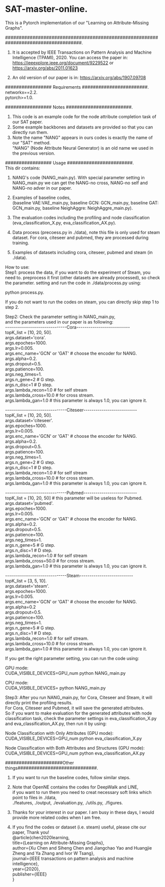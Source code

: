 # SAT-master-online. 
This is a Pytorch implementation of our "Learning on Attribute-Missing Graphs".  
 
 ####################################################################################. 
1. It is accepted by IEEE Transactions on Pattern Analysis and Machine Intelligence (TPAMI), 2020. 
You can access the paper in: https://ieeexplore.ieee.org/document/9229522 or https://arxiv.org/abs/2011.01623     

2. An old version of our paper is in: https://arxiv.org/abs/1907.09708   

################# Requirements ########################.   
networkx==2.2.   
pytorch>=1.0.   

################# Notes ########################. 
1. This code is an example code for the node attribute completion task of our SAT paper.  
2. Some example backbones and datasets are provided so that you can directly run them.  
3. Note the name "NANG" appears in ours codes is exactly the name of our "SAT" method.  
"NANG" (Node Attribute Neural Generator) is an old name we used in the previous version.  

################# Usage ########################.   
This dir contains:  
1. NANG's code (NANG_main.py). 
With special parameter setting in NANG_main.py we can get the NANG-no cross, NANG-no self and NANG-no adver in our paper. 

2. Examples of baseline codes,  
(baseline VAE:VAE_main.py, baseline GCN: GCN_main.py, baseline GAT: GCN_main.py, baseline NeighAggre: NeighAggre_main.py). 

3. The evaluation codes including the profiling and node classification (eva_classification_X.py, eva_classification_AX.py). 

4. Data process (precoess.py in ./data), note this file is only used for steam dataset. For cora, citeseer and pubmed, they 
are processed during training.  

5. Examples of datasets including cora, citeseer, pubmed and steam (in ./data). 

How to use:  
Step1: process the data, if you want to do the experiment of Steam, you need to. 
preprocess it first (other datasets are already processed), so check the parameter. 
setting and run the code in ./data/process.py using:  

python process.py. 

If you do not want to run the codes on steam, you can directly skip step 1 to step 2.  

Step2: Check the parameter setting in NANG_main.py,   
and the parameters used in our paper is as following:  
-------------------------------Cora---------------------------    
topK_list = [10, 20, 50].   
args.dataset='cora'.   
args.epoches=1000.   
args.lr=0.005.   
args.enc_name='GCN' or 'GAT' # choose the encoder for NANG.   
args.alpha=0.2.   
args.dropout=0.5.   
args.patience=100.   
args.neg_times=1.   
args.n_gene=2  # G step.   
args.n_disc=1  # D step.   
args.lambda_recon=1.0  # for self stream    
args.lambda_cross=10.0 # for cross stream.   
args.lambda_gan=1.0   # this parameter is always 1.0, you can ignore it.   

-------------------------------Citeseer---------------------------    
topK_list = [10, 20, 50].   
args.dataset='citeseer'.   
args.epoches=1000.   
args.lr=0.005.   
args.enc_name='GCN' or 'GAT' # choose the encoder for NANG.   
args.alpha=0.2.   
args.dropout=0.5.   
args.patience=100.   
args.neg_times=1.   
args.n_gene=2  # G step.   
args.n_disc=1  # D step.   
args.lambda_recon=1.0  # for self stream      
args.lambda_cross=10.0 # for cross stream.   
args.lambda_gan=1.0   # this parameter is always 1.0, you can ignore it.   

-------------------------------Pubmed---------------------------    
topK_list = [10, 20, 50] # this parameter will be useless for Pubmed.   
args.dataset='pubmed'.   
args.epoches=1000.   
args.lr=0.005.   
args.enc_name='GCN' or 'GAT' # choose the encoder for NANG.   
args.alpha=0.2.   
args.dropout=0.5.   
args.patience=100.   
args.neg_times=1.   
args.n_gene=5  # G step.   
args.n_disc=1  # D step.   
args.lambda_recon=1.0  # for self stream    
args.lambda_cross=50.0 # for cross stream.   
args.lambda_gan=1.0   # this parameter is always 1.0, you can ignore it.   

-------------------------------Steam---------------------------  
topK_list = [3, 5, 10].   
args.dataset='steam'.   
args.epoches=1000.   
args.lr=0.005.   
args.enc_name='GCN' or 'GAT' # choose the encoder for NANG.   
args.alpha=0.2    
args.dropout=0.5.   
args.patience=100.   
args.neg_times=1.   
args.n_gene=5  # G step.   
args.n_disc=1  # D step.   
args.lambda_recon=1.0  # for self stream.   
args.lambda_cross=10.0 # for cross stream.   
args.lambda_gan=1.0   # this parameter is always 1.0, you can ignore it.   

If you get the right parameter setting, you can run the code using:    

GPU mode:    
CUDA_VISIBLE_DEVICES=GPU_num python NANG_main.py    

CPU mode:    
CUDA_VISIBLE_DEVICES=<space> python NANG_main.py   

Step3: After you run NANG_main.py, for Cora, Citeseer and Steam, it will directly print the profiling results.    
For Cora, Citeseer and Pubmed, it will save the generated attributes.    
So if you want to make evaluation for the generated attributes with node classification task, check the parameter settings in 
eva_classification_X.py and eva_classification_AX.py, then run it by using:    

Node Classification with Only Attributes (GPU mode):    
CUDA_VISIBLE_DEVICES=GPU_num python eva_classification_X.py   

Node Classification with Both Attributes and Structures (GPU mode):    
CUDA_VISIBLE_DEVICES=GPU_num python eva_classification_AX.py   

#####################Other things#############################. 
1. If you want to run the baseline codes, follow similar steps.  

2. Note that OpenNE contains the codes for DeepWalk and LINE,   
if you want to run them you need to creat necessary soft links which point to files in ./data,   
./features, ./output, ./evaluation.py, ./utils.py, ./figures. 

3. Thanks for your interest in our paper. I am busy in these days, I would provide more related codes when I am free.    

4. If you find the codes or dataset (i.e. steam) useful, please cite our paper, Thank you!  
@article{chen2020learning,  
  title={Learning on Attribute-Missing Graphs},  
  author={Xu Chen and Siheng Chen and Jiangchao Yao and Huangjie Zheng and Ya Zhang and Ivor W Tsang},  
  journal={IEEE transactions on pattern analysis and machine intelligence},  
  year={2020},  
  publisher={IEEE}  
}  

